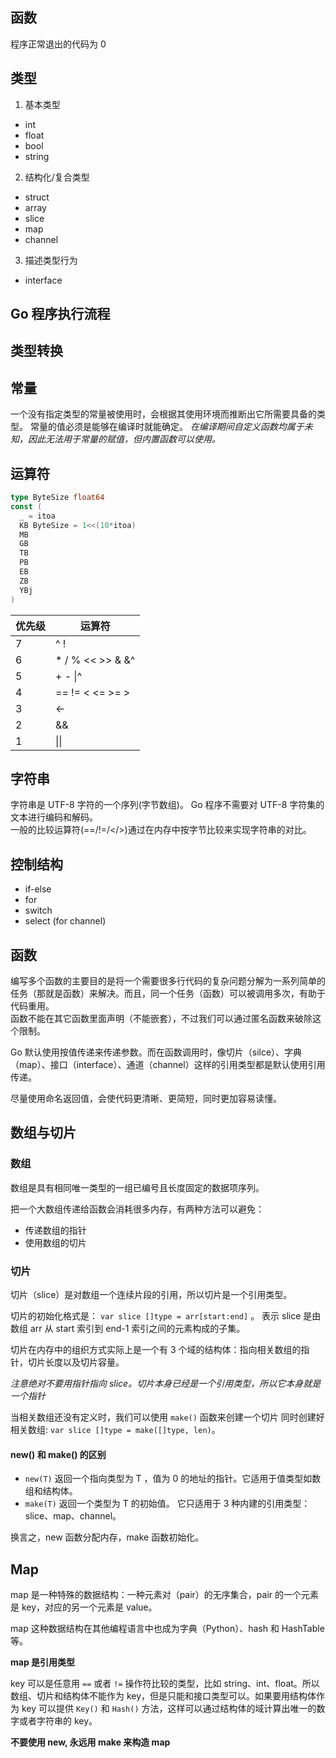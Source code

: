 ## 函数
程序正常退出的代码为 0 

## 类型
1. 基本类型
- int
- float
- bool
- string

2. 结构化/复合类型
- struct
- array
- slice
- map
- channel

3. 描述类型行为
- interface

## Go 程序执行流程

## 类型转换

## 常量
一个没有指定类型的常量被使用时，会根据其使用环境而推断出它所需要具备的类型。
常量的值必须是能够在编译时就能确定。
*在编译期间自定义函数均属于未知，因此无法用于常量的赋值，但内置函数可以使用。*

## 运算符
```go
type ByteSize float64
const (
  _ = itoa
  KB ByteSize = 1<<(10*itoa)
  MB
  GB
  TB
  PB
  EB
  ZB
  YBj
)
```

|优先级|运算符|
|------|------|
|7|^ !|
|6|* / % << >> & &^|
|5|+ - \|^|
|4|== != < <= >= >|
|3|<-|
|2|&&|
|1|\|\||j

## 字符串
字符串是 UTF-8 字符的一个序列(字节数组)。
Go 程序不需要对 UTF-8 字符集的文本进行编码和解码。  
一般的比较运算符(==/!=/</>)通过在内存中按字节比较来实现字符串的对比。  

## 控制结构
- if-else
- for
- switch
- select (for channel)

## 函数
编写多个函数的主要目的是将一个需要很多行代码的复杂问题分解为一系列简单的任务（那就是函数）来解决。而且，同一个任务（函数）可以被调用多次，有助于代码重用。  
函数不能在其它函数里面声明（不能嵌套），不过我们可以通过匿名函数来破除这个限制。  

Go 默认使用按值传递来传递参数。而在函数调用时，像切片（silce）、字典（map）、接口（interface）、通道（channel）这样的引用类型都是默认使用引用传递。  

尽量使用命名返回值，会使代码更清晰、更简短，同时更加容易读懂。

## 数组与切片

### 数组
数组是具有相同唯一类型的一组已编号且长度固定的数据项序列。  

把一个大数组传递给函数会消耗很多内存，有两种方法可以避免：
- 传递数组的指针
- 使用数组的切片

### 切片
切片（slice）是对数组一个连续片段的引用，所以切片是一个引用类型。  

切片的初始化格式是： `var slice []type = arr[start:end]` 。
表示 slice 是由数组 arr 从 start 索引到 end-1 索引之间的元素构成的子集。  

切片在内存中的组织方式实际上是一个有 3 个域的结构体：指向相关数组的指针，切片长度以及切片容量。  

*注意绝对不要用指针指向 slice。切片本身已经是一个引用类型，所以它本身就是一个指针*  

当相关数组还没有定义时，我们可以使用 `make()` 函数来创建一个切片 同时创建好相关数组: `var slice []type = make([]type, len)`。

#### new() 和 make() 的区别
- `new(T)` 返回一个指向类型为 T ，值为 0 的地址的指针。它适用于值类型如数组和结构体。
- `make(T)` 返回一个类型为 T 的初始值。 它只适用于 3 种内建的引用类型：slice、map、channel。

换言之，new 函数分配内存，make 函数初始化。

## Map
map 是一种特殊的数据结构：一种元素对（pair）的无序集合，pair 的一个元素是 key，对应的另一个元素是 value。

map 这种数据结构在其他编程语言中也成为字典（Python）、hash 和 HashTable等。

**map 是引用类型**

key 可以是任意用 `==` 或者 `!=` 操作符比较的类型，比如 string、int、float。所以数组、切片和结构体不能作为 key，但是只能和接口类型可以。如果要用结构体作为 key 可以提供 `Key()` 和 `Hash()` 方法，这样可以通过结构体的域计算出唯一的数字或者字符串的 key。

**不要使用 new, 永远用 make 来构造 map**

